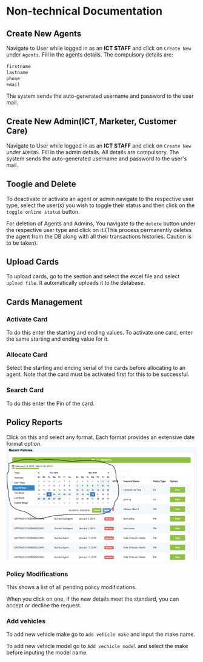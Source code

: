 

# Non-technical Documentation

## Create New Agents
Navigate to User while logged in as an **ICT STAFF** and click on `Create New` under `Agents`. Fill in the agents details.
The compulsory details are:

    firstname
    lastname
    phone
    email
The system sends the auto-generated username and password to the user mail. 

## Create New Admin(ICT, Marketer, Customer Care)
Navigate to User while logged in as an **ICT STAFF** and click on `Create New` under `ADMINS`. Fill in the admin details.
All details are compulsory.
The system sends the auto-generated username and password to the user's mail. 

## Toogle and Delete
To deactivate or activate an agent or admin navigate to the respective user type, select the user(s) you wish to toggle their status and then click on the `toggle online status` button. 

For deletion of Agents and Admins, You navigate to the `delete` button under the respective user type and click on it.(This process permanently deletes the agent from the DB along with all their transactions histories. Caution is to be taken).

## Upload Cards
To upload cards, go to the section and select the excel file and select `upload file`. 
It automatically uploads it to the database.

## Cards Management
### Activate Card
To do this enter the starting and ending values.
To activate one card, enter the same starting and ending value for it.

### Allocate Card 
Select the starting and ending serial of the cards before allocating to an agent. Note that the card must be activated first for this to be successful.

### Search Card
To do this enter the Pin of the card. 

## Policy Reports
Click on this and select any format. Each format provides an extensive date format option.
![date](img/date.png)

### Policy Modifications
This shows a list of all pending policy modifications. 

When you click on one, if the new details meet the standard, you can accept or decline the request.

### Add vehicles 
To add new vehicle make go to `Add vehicle make` and input the make name.

To add new vehicle model go to `Add vechicle model` and select the make before inputing the model name.
